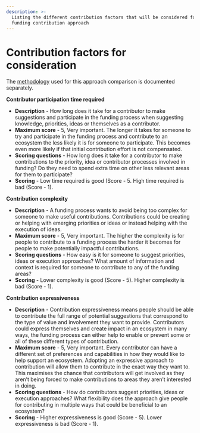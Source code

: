 ```yaml
---
description: >-
  Listing the different contribution factors that will be considered for each
  funding contribution approach
---
```


# Contribution factors for consideration

The [methodology](https://docs.treasuries.co/analysis/approach-comparison-methodology) used for this approach comparison is documented separately.



**Contributor participation time required**

* **Description** - How long does it take for a contributor to make suggestions and participate in the funding process when suggesting knowledge, priorities, ideas or themselves as a contributor.
* **Maximum score** - 5, Very important. The longer it takes for someone to try and participate in the funding process and contribute to an ecosystem the less likely it is for someone to participate. This becomes even more likely if that initial contribution effort is not compensated.
* **Scoring questions** - How long does it take for a contributor to make contributions to the priority, idea or contributor processes involved in funding? Do they need to spend extra time on other less relevant areas for them to participate?
* **Scoring** - Low time required is good (Score - 5. High time required is bad (Score - 1).



**Contribution complexity**

* **Description** - A funding process wants to avoid being too complex for someone to make useful contributions. Contributions could be creating or helping with emerging priorities or ideas or instead helping with the execution of ideas.
* **Maximum score** - 5, Very important. The higher the complexity is for people to contribute to a funding process the harder it becomes for people to make potentially impactful contributions.
* **Scoring questions** - How easy is it for someone to suggest priorities, ideas or execution approaches? What amount of information and context is required for someone to contribute to any of the funding areas?
* **Scoring** - Lower complexity is good (Score - 5). Higher complexity is bad (Score - 1).



**Contribution expressiveness**

* **Description** - Contribution expressiveness means people should be able to contribute the full range of potential suggestions that correspond to the type of value and involvement they want to provide. Contributors could express themselves and create impact in an ecosystem in many ways, the funding process can either help to enable or prevent some or all of these different types of contribution.
* **Maximum score** - 5, Very important. Every contributor can have a different set of preferences and capabilities in how they would like to help support an ecosystem. Adopting an expressive approach to contribution will allow them to contribute in the exact way they want to. This maximises the chance that contributors will get involved as they aren’t being forced to make contributions to areas they aren’t interested in doing.
* **Scoring questions** - How do contributors suggest priorities, ideas or execution approaches? What flexibility does the approach give people for contributing in multiple ways that could be beneficial to an ecosystem?
* **Scoring** - Higher expressiveness is good (Score - 5). Lower expressiveness is bad (Score - 1).
